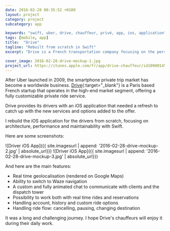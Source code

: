 ```yaml
---
date: 2016-02-28 00:35:52 +0100
layout: project
category: project
subcategory: app

keywords: "swift, uber, drive, chauffeur, privé, app, ios, application"
tags: [mobile, app]
title:  "Drive"
tagline: "Rebuilt from scratch in Swift"
excerpt: "Drive is a French transportation company focusing on the personal chauffeur luxury segment. I rebuilt in Swift the iOS app dedicated to the drivers."

cover_image: 2016-02-28-drive-mockup-1.jpg
project_url: https://itunes.apple.com/fr/app/drive-chauffeur/id1090014520?l=en&mt=8
---
```


After Uber launched in 2009, the smartphone private trip market has become a worldwide business. [Drive](https://www.driver.gt){:target="_blank"} is a Paris based French startup that operates in the high-end market segment, offering a fully customizable private ride service.

Drive provides its drivers with an iOS application that needed a refresh to catch up with the new services and options added to the offer.

I rebuild the iOS application for the drivers from scratch, focusing on architecture, performance and maintainability with Swift.

Here are some screenshots:

![Driver iOS App]({{ site.imagesurl | append: '2016-02-28-drive-mockup-2.jpg' | absolute_url}})
![Driver iOS App]({{ site.imagesurl | append: '2016-02-28-drive-mockup-3.jpg' | absolute_url}})

And here are the main features:

- Real time geolocalisation (rendered on Google Maps)
- Ability to switch to Waze navigation
- A custom and fully animated chat to communicate with clients and the dispatch tower
- Possibility to work both with real time rides and reservations
- Handling account, history and custom ride options
- Handling ride flow: cancelling, pausing, changing destination

It was a long and challenging journey. I hope Drive's chauffeurs will enjoy it during their daily work.
